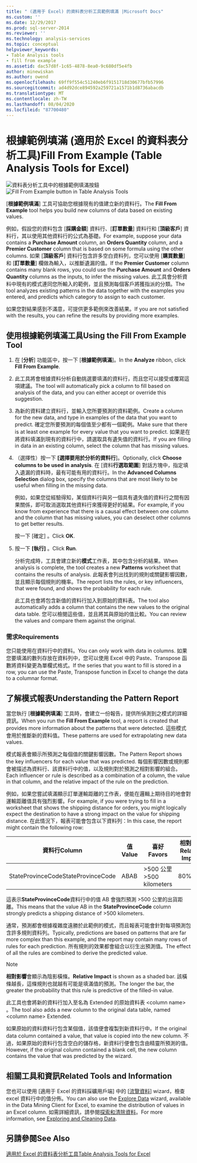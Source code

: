 ```yaml
---
title: " (適用于 Excel) 的資料表分析工具範例填滿 |Microsoft Docs"
ms.custom: ''
ms.date: 12/29/2017
ms.prod: sql-server-2014
ms.reviewer: ''
ms.technology: analysis-services
ms.topic: conceptual
helpviewer_keywords:
- Table Analysis tools
- fill from example
ms.assetid: dac57d8f-1c65-4878-8ea0-9c680df5e4fb
author: minewiskan
ms.author: owend
ms.openlocfilehash: 69ff9f554c51240eb6f9151718d30677bfb57996
ms.sourcegitcommit: ad4d92dce894592a259721a1571b1d8736abacdb
ms.translationtype: MT
ms.contentlocale: zh-TW
ms.lasthandoff: 08/04/2020
ms.locfileid: "87700480"
---
```

# <a name="fill-from-example-table-analysis-tools-for-excel"></a><span data-ttu-id="60537-102">根據範例填滿 (適用於 Excel 的資料表分析工具)</span><span class="sxs-lookup"><span data-stu-id="60537-102">Fill From Example (Table Analysis Tools for Excel)</span></span>
  <span data-ttu-id="60537-103">![資料表分析工具中的根據範例填滿按鈕](media/tat-fillex.gif "資料表分析工具中的根據範例填滿按鈕")</span><span class="sxs-lookup"><span data-stu-id="60537-103">![Fill From Example button in Table Analysis Tools](media/tat-fillex.gif "Fill From Example button in Table Analysis Tools")</span></span>  
  
 <span data-ttu-id="60537-104">[**根據範例填滿**] 工具可協助您根據現有的值建立新的資料行。</span><span class="sxs-lookup"><span data-stu-id="60537-104">The **Fill From Example** tool helps you build new columns of data based on existing values.</span></span>  
  
 <span data-ttu-id="60537-105">例如，假設您的資料包含 [**採購金額**] 資料行、[**訂單數量**] 資料行和 [**頂級客戶**] 資料行，其以使用其他資料行的公式為基礎。</span><span class="sxs-lookup"><span data-stu-id="60537-105">For example, suppose your data contains a **Purchase Amount** column, an **Orders Quantity** column, and a **Premier Customer** column that is based on some formula using the other columns.</span></span> <span data-ttu-id="60537-106">如果 [**頂級客戶**] 資料行包含許多空白資料列，您可以使用 [**購買數量**] 和 [**訂單數量**] 欄做為輸入，以推斷遺漏的值。</span><span class="sxs-lookup"><span data-stu-id="60537-106">If the  **Premier Customer** column contains many blank rows, you could use the **Purchase Amount** and **Orders Quantity** columns as the inputs, to infer the missing values.</span></span> <span data-ttu-id="60537-107">此工具會分析資料中現有的模式連同您所輸入的範例，並且預測每個客戶將獲指派的分類。</span><span class="sxs-lookup"><span data-stu-id="60537-107">The tool analyzes existing patterns in the data together with the examples you entered, and predicts which category to assign to each customer.</span></span>  
  
 <span data-ttu-id="60537-108">如果您對結果感到不滿意，可提供更多範例來改善結果。</span><span class="sxs-lookup"><span data-stu-id="60537-108">If you are not satisfied with the results, you can refine the results by providing more examples.</span></span>  
  
## <a name="using-the-fill-from-example-tool"></a><span data-ttu-id="60537-109">使用根據範例填滿工具</span><span class="sxs-lookup"><span data-stu-id="60537-109">Using the Fill From Example Tool</span></span>  
  
1.  <span data-ttu-id="60537-110">在 [**分析**] 功能區中，按一下 [**根據範例填滿**]。</span><span class="sxs-lookup"><span data-stu-id="60537-110">In the **Analyze** ribbon, click **Fill From Example**.</span></span>  
  
2.  <span data-ttu-id="60537-111">此工具將會根據資料分析自動挑選要填滿的資料行，而且您可以接受或覆寫這項建議。</span><span class="sxs-lookup"><span data-stu-id="60537-111">The tool will automatically pick a column to fill based on analysis of the data, and you can either accept or override this suggestion.</span></span>  
  
3.  <span data-ttu-id="60537-112">為新的資料建立資料行，並輸入您所要預測的資料範例。</span><span class="sxs-lookup"><span data-stu-id="60537-112">Create a column for the new data, and type in examples of the data that you want to predict.</span></span> <span data-ttu-id="60537-113">確定您所要預測的每個值至少都有一個範例。</span><span class="sxs-lookup"><span data-stu-id="60537-113">Make sure that there is at least one example for every value that you want to predict.</span></span> <span data-ttu-id="60537-114">如果是在將資料填滿到現有的資料行中，請選取具有遺失值的資料行。</span><span class="sxs-lookup"><span data-stu-id="60537-114">If you are filling in data in an existing column, select the column that has missing values.</span></span>  
  
4.  <span data-ttu-id="60537-115">（選擇性）按一下 **[選擇要用於分析的資料行**]。</span><span class="sxs-lookup"><span data-stu-id="60537-115">Optionally, click **Choose columns to be used in analysis**.</span></span> <span data-ttu-id="60537-116">在 [資料**行選取範圍**] 對話方塊中，指定填入遺漏的資料時，最有可能有用的資料行。</span><span class="sxs-lookup"><span data-stu-id="60537-116">In the **Advanced Columns Selection** dialog box, specify the columns that are most likely to be useful when filling in the missing data.</span></span>  
  
     <span data-ttu-id="60537-117">例如，如果您從經驗得知，某個資料行與另一個具有遺失值的資料行之間有因果關係，即可取消選取其他資料行來獲得更好的結果。</span><span class="sxs-lookup"><span data-stu-id="60537-117">For example, if you know from experience that there is a causal effect between one column and the column that has missing values, you can deselect other columns to get better results.</span></span>  
  
     <span data-ttu-id="60537-118">按一下 [確定]  。</span><span class="sxs-lookup"><span data-stu-id="60537-118">Click **OK**.</span></span>  
  
5.  <span data-ttu-id="60537-119">按一下 **[執行]** 。</span><span class="sxs-lookup"><span data-stu-id="60537-119">Click **Run**.</span></span>  
  
     <span data-ttu-id="60537-120">分析完成時，工具會建立新的**模式**工作表，其中包含分析的結果。</span><span class="sxs-lookup"><span data-stu-id="60537-120">When analysis is complete, the tool creates a new **Patterns** worksheet that contains the results of analysis.</span></span> <span data-ttu-id="60537-121">此報表會列出找到的規則或關鍵影響因數，並且顯示每個規則的機率。</span><span class="sxs-lookup"><span data-stu-id="60537-121">The report lists the rules, or key influencers, that were found, and shows the probability for each rule.</span></span>  
  
     <span data-ttu-id="60537-122">此工具也會將包含新值的資料行加入到原始的資料表。</span><span class="sxs-lookup"><span data-stu-id="60537-122">The tool also automatically adds a column that contains the new values to the original data table.</span></span> <span data-ttu-id="60537-123">您可以檢閱這些值，並且將其與原始的值比較。</span><span class="sxs-lookup"><span data-stu-id="60537-123">You can review the values and compare them against the original.</span></span>  
  
### <a name="requirements"></a><span data-ttu-id="60537-124">需求</span><span class="sxs-lookup"><span data-stu-id="60537-124">Requirements</span></span>  
 <span data-ttu-id="60537-125">您只能使用在資料行中的資料。</span><span class="sxs-lookup"><span data-stu-id="60537-125">You can only work with data in columns.</span></span> <span data-ttu-id="60537-126">如果您要填滿的數列存放在資料列中，您可以使用 Excel 中的 Paste、Transpose 函數將資料變更為單欄式格式。</span><span class="sxs-lookup"><span data-stu-id="60537-126">If the series that you want to fill is stored in a row, you can use the Paste, Transpose function in Excel to change the data to a columnar format.</span></span>  
  
## <a name="understanding-the-pattern-report"></a><span data-ttu-id="60537-127">了解模式報表</span><span class="sxs-lookup"><span data-stu-id="60537-127">Understanding the Pattern Report</span></span>  
 <span data-ttu-id="60537-128">當您執行 [**根據範例填滿**] 工具時，會建立一份報告，提供所偵測到之模式的詳細資訊。</span><span class="sxs-lookup"><span data-stu-id="60537-128">When you run the **Fill From Example** tool, a report is created that provides more information about the patterns that were detected.</span></span> <span data-ttu-id="60537-129">這些模式會用於推斷新的資料值。</span><span class="sxs-lookup"><span data-stu-id="60537-129">These patterns are used for extrapolating new data values.</span></span>  
  
 <span data-ttu-id="60537-130">模式報表會顯示所預測之每個值的關鍵影響因數。</span><span class="sxs-lookup"><span data-stu-id="60537-130">The Pattern Report shows the key influencers for each value that was predicted.</span></span> <span data-ttu-id="60537-131">每個影響因數或規則都會被描述為資料行、該資料行中的值，以及規則對於預測之相對影響的組合。</span><span class="sxs-lookup"><span data-stu-id="60537-131">Each influencer or rule is described as a combination of a column, the value in that column, and the relative impact of the rule on the prediction.</span></span>  
  
 <span data-ttu-id="60537-132">例如，如果您嘗試填滿顯示訂單運輸距離的工作表，便能在邏輯上期待目的地會對運輸距離值具有強烈影響。</span><span class="sxs-lookup"><span data-stu-id="60537-132">For example, if you were trying to fill in a worksheet that shows the shipping distance for orders, you might logically expect the destination to have a strong impact on the value for shipping distance.</span></span> <span data-ttu-id="60537-133">在此情況下，報表可能會包含以下資料列：</span><span class="sxs-lookup"><span data-stu-id="60537-133">In this case, the report might contain the following row:</span></span>  
  
|<span data-ttu-id="60537-134">資料行</span><span class="sxs-lookup"><span data-stu-id="60537-134">Column</span></span>|<span data-ttu-id="60537-135">值</span><span class="sxs-lookup"><span data-stu-id="60537-135">Value</span></span>|<span data-ttu-id="60537-136">喜好</span><span class="sxs-lookup"><span data-stu-id="60537-136">Favors</span></span>|<span data-ttu-id="60537-137">相對影響</span><span class="sxs-lookup"><span data-stu-id="60537-137">Relative Impact</span></span>|  
|------------|-----------|------------|---------------------|  
|<span data-ttu-id="60537-138">StateProvinceCode</span><span class="sxs-lookup"><span data-stu-id="60537-138">StateProvinceCode</span></span>|<span data-ttu-id="60537-139">AB</span><span class="sxs-lookup"><span data-stu-id="60537-139">AB</span></span>|<span data-ttu-id="60537-140">>500 公里</span><span class="sxs-lookup"><span data-stu-id="60537-140">>500 kilometers</span></span>|<span data-ttu-id="60537-141">80%</span><span class="sxs-lookup"><span data-stu-id="60537-141">80%</span></span>|  
  
 <span data-ttu-id="60537-142">這表示**StateProvinceCode**資料行中的值 AB 會強烈預測 >500 公里的出貨距離。</span><span class="sxs-lookup"><span data-stu-id="60537-142">This means that the value AB in the **StateProvinceCode** column strongly predicts a shipping distance of >500 kilometers.</span></span>  
  
 <span data-ttu-id="60537-143">通常，預測都會根據複雜度遠勝於此範例的模式，而且報表可能會針對每項預測包含許多規則資料列。</span><span class="sxs-lookup"><span data-stu-id="60537-143">Typically, predictions are based on patterns that are far more complex than this example, and the report may contain many rows of rules for each prediction.</span></span> <span data-ttu-id="60537-144">所有規則的效果都會組合以衍生出預測值。</span><span class="sxs-lookup"><span data-stu-id="60537-144">The effect of all the rules are combined to derive the predicted value.</span></span>  
  
> [!NOTE]  
>  <span data-ttu-id="60537-145">**相對影響**會顯示為陰影橫條。</span><span class="sxs-lookup"><span data-stu-id="60537-145">**Relative Impact** is shown as a shaded bar.</span></span> <span data-ttu-id="60537-146">該橫條越長，這條規則也就越有可能是填滿值的預測。</span><span class="sxs-lookup"><span data-stu-id="60537-146">The longer the bar, the greater the probability that this rule is predictive of the filled-in value.</span></span>  
  
 <span data-ttu-id="60537-147">此工具也會將新的資料行加入至名為 Extended 的原始資料表 \<column name> 。</span><span class="sxs-lookup"><span data-stu-id="60537-147">The tool also adds a new column to the original data table, named \<column name> Extended.</span></span>  
  
 <span data-ttu-id="60537-148">如果原始的資料資料行包含某個值，該值便會複製到新資料行中。</span><span class="sxs-lookup"><span data-stu-id="60537-148">If the original data column contained a value, that value is copied into the new column.</span></span> <span data-ttu-id="60537-149">不過，如果原始的資料行包含空白的儲存格，新資料行便會包含由精靈所預測的值。</span><span class="sxs-lookup"><span data-stu-id="60537-149">However, if the original column contained a blank cell, the new column contains the value that was predicted by the wizard.</span></span>  
  
## <a name="related-tools-and-information"></a><span data-ttu-id="60537-150">相關工具和資訊</span><span class="sxs-lookup"><span data-stu-id="60537-150">Related Tools and Information</span></span>  
 <span data-ttu-id="60537-151">您也可以使用 [適用于 Excel 的資料採礦用戶端] 中的 [[流覽資料](explore-data-sql-server-data-mining-add-ins.md)] wizard，檢查 excel 資料行中的值分佈。</span><span class="sxs-lookup"><span data-stu-id="60537-151">You can also use the [Explore Data](explore-data-sql-server-data-mining-add-ins.md) wizard, available in the Data Mining Client for Excel, to examine the distribution of values in an Excel column.</span></span> <span data-ttu-id="60537-152">如需詳細資訊，請參閱[探索和清除資料](exploring-and-cleaning-data.md)。</span><span class="sxs-lookup"><span data-stu-id="60537-152">For more information, see [Exploring and Cleaning Data](exploring-and-cleaning-data.md).</span></span>  
  
## <a name="see-also"></a><span data-ttu-id="60537-153">另請參閱</span><span class="sxs-lookup"><span data-stu-id="60537-153">See Also</span></span>  
 [<span data-ttu-id="60537-154">適用於 Excel 的資料表分析工具</span><span class="sxs-lookup"><span data-stu-id="60537-154">Table Analysis Tools for Excel</span></span>](table-analysis-tools-for-excel.md)  
  
  
